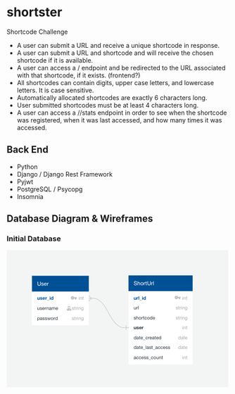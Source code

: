 # shortster
Shortcode Challenge

*	A user can submit a URL and receive a unique shortcode in response.
*	A user can submit a URL and shortcode and will receive the chosen shortcode if it is available.
*	A user can access a /<shortcode> endpoint and be redirected to the URL associated with that shortcode, if it exists. (frontend?)
*	All shortcodes can contain digits, upper case letters, and lowercase letters. It is case sensitive.
*	Automatically allocated shortcodes are exactly 6 characters long.
*	User submitted shortcodes must be at least 4 characters long.
*	A user can access a /<shortcode>/stats endpoint in order to see when the shortcode was registered, when it was last accessed, and how many times it was accessed.

## Back End
* Python
* Django / Django Rest Framework
* Pyjwt
* PostgreSQL / Psycopg
* Insomnia

## Database Diagram & Wireframes

 ### Initial Database
 <div align='center'>
  <img src='./images/initial-db.png'>
 </div>